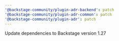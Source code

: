 ```yaml
---
'@backstage-community/plugin-adr-backend': patch
'@backstage-community/plugin-adr-common': patch
'@backstage-community/plugin-adr': patch
---
```


Update dependencies to Backstage version 1.27
